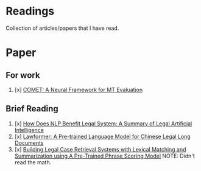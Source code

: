 # Readings

Collection of articles/papers that I have read.  

# Paper

## For work
1. [x] [COMET: A Neural Framework for MT Evaluation](https://arxiv.org/abs/2009.09025)

## Brief Reading

1. [x] [How Does NLP Benefit Legal System: A Summary of Legal Artificial Intelligence](https://arxiv.org/abs/2004.12158)
2. [x] [Lawformer: A Pre-trained Language Model for Chinese Legal Long Documents](https://arxiv.org/abs/2105.03887)
3. [x] [Building Legal Case Retrieval Systems with Lexical Matching and Summarization using A Pre-Trained Phrase Scoring Model](https://arxiv.org/abs/2009.14083) NOTE: Didn't read the math.
